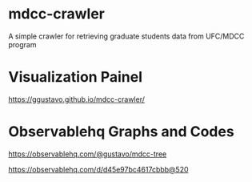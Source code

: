 # mdcc-crawler
A simple crawler for retrieving graduate students data from UFC/MDCC program

# Visualization Painel 
https://ggustavo.github.io/mdcc-crawler/

# Observablehq Graphs and Codes
https://observablehq.com/@gustavo/mdcc-tree

https://observablehq.com/d/d45e97bc4617cbbb@520
